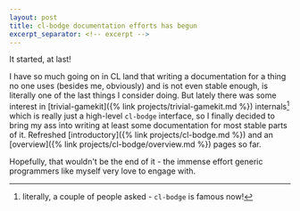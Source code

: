 ```yaml
---
layout: post
title: cl-bodge documentation efforts has begun
excerpt_separator: <!-- excerpt -->
---
```


It started, at last!

I have so much going on in CL land that writing a documentation for a thing no one uses (besides
me, obviously) and is not even stable enough, is literally one of the last things I consider
doing. But lately there was some interest in [trivial-gamekit]({% link
projects/trivial-gamekit.md %}) internals[^1] which is really just a high-level `cl-bodge`
interface, so I finally decided to bring my ass into writing at least some documentation for
most stable parts of it. Refreshed [introductory]({% link projects/cl-bodge.md %}) and an
[overview]({% link projects/cl-bodge/overview.md %}) pages so far.

Hopefully, that wouldn't be the end of it - the immense effort generic programmers like myself
 very love to engage with.

<!-- excerpt -->

[^1]: literally, a couple of people asked - `cl-bodge` is famous now!
